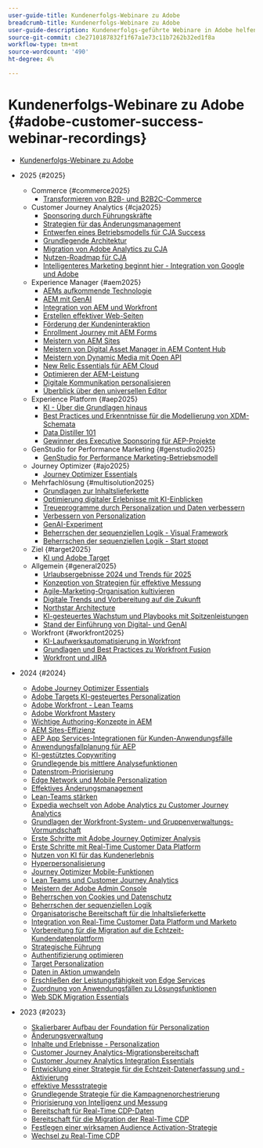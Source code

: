 ```yaml
---
user-guide-title: Kundenerfolgs-Webinare zu Adobe
breadcrumb-title: Kundenerfolgs-Webinare zu Adobe
user-guide-description: Kundenerfolgs-geführte Webinare in Adobe helfen Ihnen, Ihre Investition in Experience Cloud von Adobe zu optimieren. Wertvolle Erkenntnisse gewinnen, um den Wert zu maximieren und die Akzeptanz von Adobe-Lösungen zu steigern.
source-git-commit: c3e2710187832f1f67a1e73c11b7262b32ed1f8a
workflow-type: tm+mt
source-wordcount: '490'
ht-degree: 4%

---
```



# Kundenerfolgs-Webinare zu Adobe {#adobe-customer-success-webinar-recordings}

+ [Kundenerfolgs-Webinare zu Adobe](overview.md)
+ 2025 {#2025}
   + Commerce {#commerce2025}
      + [Transformieren von B2B- und B2B2C-Commerce](2025/transforming-b2b-commerce.md)
   + Customer Journey Analytics {#cja2025}
      + [Sponsoring durch Führungskräfte](2025/cja-success.md)
      + [Strategien für das Änderungsmanagement](2025/cja-adoption.md)
      + [Entwerfen eines Betriebsmodells für CJA Success](2025/cja-operating-model.md)
      + [Grundlegende Architektur](2025/cja-vision.md)
      + [Migration von Adobe Analytics zu CJA](2025/analytics-to-cja-migration.md)
      + [Nutzen-Roadmap für CJA](2025/roadmap-to-value-cja.md)
      + [Intelligenteres Marketing beginnt hier - Integration von Google und Adobe](2025/smarter-marketing-starts-here-integrating-google-and-adobe.md)
   + Experience Manager {#aem2025}
      + [AEMs aufkommende Technologie](2025/personalized-experiences-aem.md)
      + [AEM mit GenAI](2025/aem-genai.md)
      + [Integration von AEM und Workfront](2025/aem-workfront-integration.md)
      + [Erstellen effektiver Web-Seiten](2025/build-effective-web-pages.md)
      + [Förderung der Kundeninteraktion](2025/driving-customer-engagement.md)
      + [Enrollment Journey mit AEM Forms](2025/payer-enrollment-journey.md)
      + [Meistern von AEM Sites](2025/mastering-aem-sites.md)
      + [Meistern von Digital Asset Manager in AEM Content Hub](2025/mastering-dam-aem-content-hub.md)
      + [Meistern von Dynamic Media mit Open API](2025/dynamic-media-open-ai.md)
      + [New Relic Essentials für AEM Cloud](2025/new-relic-essentials-aem-cloud.md)
      + [Optimieren der AEM-Leistung](2025/optimize-aem-performance.md)
      + [Digitale Kommunikation personalisieren](2025/personalize-digital-communications.md)
      + [Überblick über den universellen Editor](2025/modern-aem-authoring.md)
   + Experience Platform {#aep2025}
      + [KI - Über die Grundlagen hinaus](2025/ai-beyond-basics.md)
      + [Best Practices und Erkenntnisse für die Modellierung von XDM-Schemata](2025/model-xdm-schemas.md)
      + [Data Distiller 101](2025/data-distiller-101.md)
      + [Gewinner des Executive Sponsoring für AEP-Projekte](2025/exec-sponsorship-aep-projects.md)
   + GenStudio for Performance Marketing {#genstudio2025}
      + [GenStudio for Performance Marketing-Betriebsmodell](2025/genstudio-for-performance-marketing-operating-model.md)
   + Journey Optimizer {#ajo2025}
      + [Journey Optimizer Essentials](2025/journey-optimizer-essentials.md)
   + Mehrfachlösung {#multisolution2025}
      + [Grundlagen zur Inhaltslieferkette](2025/content-supply-chain-basics.md)
      + [Optimierung digitaler Erlebnisse mit KI-Einblicken](2025/accelerating-digital-experience-optimization.md)
      + [Treueprogramme durch Personalization und Daten verbessern](2025/enhance-loyalty-programs.md)
      + [Verbessern von Personalization](2025/enhancing-personalization.md)
      + [GenAI-Experiment](2025/gen-ai-experimentation.md)
      + [Beherrschen der sequenziellen Logik - Visual Framework](2025/mastering-sequential-logic.md)
      + [Beherrschen der sequenziellen Logik - Start stoppt](2025/sequential-logic-start-stop.md)
   + Ziel {#target2025}
      + [KI und Adobe Target](2025/ai-adobe-target.md)
   + Allgemein {#general2025}
      + [Urlaubsergebnisse 2024 und Trends für 2025](2025/adobe-digital-insights.md)
      + [Konzeption von Strategien für effektive Messung](2025/impactful-insights.md)
      + [Agile-Marketing-Organisation kultivieren](2025/agile-marketing-organization.md)
      + [Digitale Trends und Vorbereitung auf die Zukunft](2025/digital-trends-preparing-future.md)
      + [Northstar Architecture](2025/northstar-architecture.md)
      + [KI-gesteuertes Wachstum und Playbooks mit Spitzenleistungen](2025/ai-driven-growth.md)
      + [Stand der Einführung von Digital- und GenAI](2025/state-of-digital-and-genai-adoption-webinar.md)
   + Workfront {#workfront2025}
      + [KI-Laufwerksautomatisierung in Workfront](2025/unlock-efficiency-ai-drive-automation-workfront.md)
      + [Grundlagen und Best Practices zu Workfront Fusion](2025/adobe-workfront-fusion-best-practices.md)
      + [Workfront und JIRA](2025/workfront-and-jira.md)

+ 2024 {#2024}
   + [Adobe Journey Optimizer Essentials](2024/ajo-essentials.md)
   + [Adobe Targets KI-gesteuertes Personalization](2024/ai-personalization.md)
   + [Adobe Workfront - Lean Teams](2024/workfront-lean-teams.md)
   + [Adobe Workfront Mastery](2024/workfront-mastery.md)
   + [Wichtige Authoring-Konzepte in AEM](2024/aem-authoring-concepts.md)
   + [AEM Sites-Effizienz](2024/aem-sites-efficiencies.md)
   + [AEP App Services-Integrationen für Kunden-Anwendungsfälle](2024/aep-apps-services-integrations.md)
   + [Anwendungsfallplanung für AEP](2024/aep-use-case-planning.md)
   + [KI-gestütztes Copywriting](2024/ai-copywriting.md)
   + [Grundlegende bis mittlere Analysefunktionen](2024/basic-to-intermediate-analysis-capabilities.md)
   + [Datenstrom-Priorisierung](2024/data-stream-prioritization.md)
   + [Edge Network und Mobile Personalization](2024/edge-network-mobile-personalization.md)
   + [Effektives Änderungsmanagement](2024/effective-change-management.md)
   + [Lean-Teams stärken](2024/empowering-lean-teams.md)
   + [Expedia wechselt von Adobe Analytics zu Customer Journey Analytics](2024/expedia-aa-to-cja.md)
   + [Grundlagen der Workfront-System- und Gruppenverwaltungs-Vormundschaft](2024/workfront-admin-guardianship.md)
   + [Erste Schritte mit Adobe Journey Optimizer Analysis](2024/getting-started-ajo-analysis.md)
   + [Erste Schritte mit Real-Time Customer Data Platform](2024/getting-started-rtcdp.md)
   + [Nutzen von KI für das Kundenerlebnis](2024/ai-customer-experience.md)
   + [Hyperpersonalisierung](2024/hyperpersonalization.md)
   + [Journey Optimizer Mobile-Funktionen](2024/journey-optimizer-mobile-capabilities.md)
   + [Lean Teams und Customer Journey Analytics](2024/lean-teams-cja.md)
   + [Meistern der Adobe Admin Console](2024/adobe-admin-console.md)
   + [Beherrschen von Cookies und Datenschutz](2024/mastering-cookies-data-privacy.md)
   + [Beherrschen der sequenziellen Logik](2024/sequential-logic.md)
   + [Organisatorische Bereitschaft für die Inhaltslieferkette](2024/organizational-readiness-content-supply-chain.md)
   + [Integration von Real-Time Customer Data Platform und Marketo](2024/aep-marketo-integration.md)
   + [Vorbereitung für die Migration auf die Echtzeit-Kundendatenplattform](2024/rtcdp-migration-readiness.md)
   + [Strategische Führung](2024/strategic-leadership.md)
   + [Authentifizierung optimieren](2024/streamline-authentication.md)
   + [Target Personalization](2024/target-personalization.md)
   + [Daten in Aktion umwandeln](2024/turning-data-into-action.md)
   + [Erschließen der Leistungsfähigkeit von Edge Services](2024/edge-delivery-services.md)
   + [Zuordnung von Anwendungsfällen zu Lösungsfunktionen](2024/use-case-mapping.md)
   + [Web SDK Migration Essentials](2024/web-sdk-migration.md)

+ 2023 {#2023}
   + [Skalierbarer Aufbau der Foundation für Personalization](2023/personalization-at-scale.md)
   + [Änderungsverwaltung](2023/change-management.md)
   + [Inhalte und Erlebnisse - Personalization](2023/content-experiences-personalization.md)
   + [Customer Journey Analytics-Migrationsbereitschaft](2023/cja-migration-readiness.md)
   + [Customer Journey Analytics Integration Essentials](2023/cja-integration-essentials.md)
   + [Entwicklung einer Strategie für die Echtzeit-Datenerfassung und -Aktivierung](2023/data-collection-activation-strategy.md)
   + [effektive Messstrategie](2023/measurement-strategy.md)
   + [Grundlegende Strategie für die Kampagnenorchestrierung](2023/foundational-strategy-campaign.md)
   + [Priorisierung von Intelligenz und Messung](2023/intelligence-and-measurement.md)
   + [Bereitschaft für Real-Time CDP-Daten](2023/rtcdp-migration-data-readiness.md)
   + [Bereitschaft für die Migration der Real-Time CDP](2023/rtcdp-migration-readiness.md)
   + [Festlegen einer wirksamen Audience Activation-Strategie](2023/audience-activation.md)
   + [Wechsel zu Real-Time CDP](2023/aam-to-rtcdp.md)
